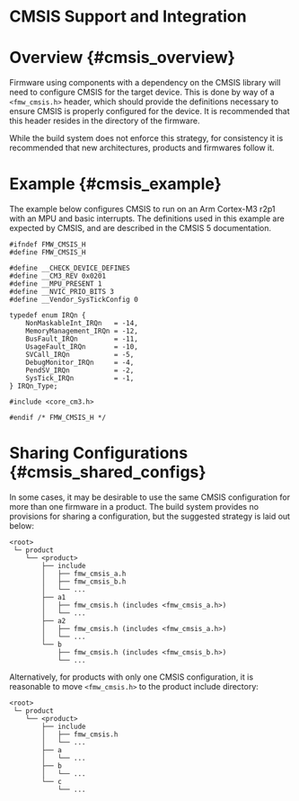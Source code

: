 CMSIS Support and Integration
=============================

Overview                                                       {#cmsis_overview}
========

Firmware using components with a dependency on the CMSIS library will need to
configure CMSIS for the target device. This is done by way of a `<fmw_cmsis.h>`
header, which should provide the definitions necessary to ensure CMSIS is
properly configured for the device. It is recommended that this header resides
in the directory of the firmware.

While the build system does not enforce this strategy, for consistency it is
recommended that new architectures, products and firmwares follow it.

Example                                                         {#cmsis_example}
=======

The example below configures CMSIS to run on an Arm Cortex-M3 r2p1 with an MPU
and basic interrupts. The definitions used in this example are expected by
CMSIS, and are described in the CMSIS 5 documentation.

    #ifndef FMW_CMSIS_H
    #define FMW_CMSIS_H

    #define __CHECK_DEVICE_DEFINES
    #define __CM3_REV 0x0201
    #define __MPU_PRESENT 1
    #define __NVIC_PRIO_BITS 3
    #define __Vendor_SysTickConfig 0

    typedef enum IRQn {
        NonMaskableInt_IRQn   = -14,
        MemoryManagement_IRQn = -12,
        BusFault_IRQn         = -11,
        UsageFault_IRQn       = -10,
        SVCall_IRQn           = -5,
        DebugMonitor_IRQn     = -4,
        PendSV_IRQn           = -2,
        SysTick_IRQn          = -1,
    } IRQn_Type;

    #include <core_cm3.h>

    #endif /* FMW_CMSIS_H */

Sharing Configurations                                   {#cmsis_shared_configs}
======================

In some cases, it may be desirable to use the same CMSIS configuration for more
than one firmware in a product. The build system provides no provisions for
sharing a configuration, but the suggested strategy is laid out below:

    <root>
     └─ product
        └── <product>
            ├── include
            │   ├── fmw_cmsis_a.h
            │   ├── fmw_cmsis_b.h
            │   └── ...
            ├── a1
            │   ├── fmw_cmsis.h (includes <fmw_cmsis_a.h>)
            │   └── ...
            ├── a2
            │   ├── fmw_cmsis.h (includes <fmw_cmsis_a.h>)
            │   └── ...
            └── b
                ├── fmw_cmsis.h (includes <fmw_cmsis_b.h>)
                └── ...

Alternatively, for products with only one CMSIS configuration, it is reasonable
to move `<fmw_cmsis.h>` to the product include directory:

    <root>
     └─ product
        └── <product>
            ├── include
            │   ├── fmw_cmsis.h
            │   └── ...
            ├── a
            │   └── ...
            ├── b
            │   └── ...
            └── c
                └── ...
